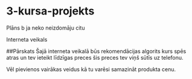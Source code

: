 # 3-kursa-projekts

Plāns b ja neko neizdomāju citu

Interneta veikals

##Pārskats
Šajā interneta veikalā būs rekomendācijas algorits kurs spēs atras un tev ieteikt līdzīgas preces šis preces tev viņš sūtīs uz telefonu.

Vēl pievienos vairākas veidus kā tu varēsi samazināt produkta cenu.
